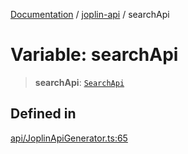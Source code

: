 [Documentation](../../packages.md) / [joplin-api](../index.md) / searchApi

# Variable: searchApi

> **searchApi**: [`SearchApi`](../classes/SearchApi.md)

## Defined in

[api/JoplinApiGenerator.ts:65](https://github.com/rxliuli/joplin-utils/blob/a3a4c55f9104da0aa8b36da1259d082b810b3d68/packages/joplin-api/src/api/JoplinApiGenerator.ts#L65)
